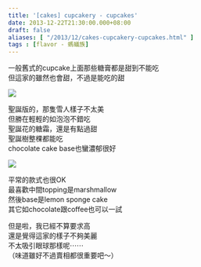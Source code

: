 ```yaml
---
title: '[cakes] cupcakery - cupcakes'
date: 2013-12-22T21:30:00.000+08:00
draft: false
aliases: [ "/2013/12/cakes-cupcakery-cupcakes.html" ]
tags : [flavor - 螞蟻族]
---
```


一般舊式的cupcake上面那些糖膏都是甜到不能吃  
但這家的雖然也會甜，不過是能吃的甜  

[![](https://2.bp.blogspot.com/-waTwhvfthos/XCiOzptThHI/AAAAAAAADQo/xzphMJvctPsVm5tKWdHXJG8bqVCcwEyhQCLcBGAs/s640/82.jpg)](https://2.bp.blogspot.com/-waTwhvfthos/XCiOzptThHI/AAAAAAAADQo/xzphMJvctPsVm5tKWdHXJG8bqVCcwEyhQCLcBGAs/s1600/82.jpg)

聖誕版的，那隻雪人樣子不太美  
但勝在輕輕的如泡泡不錯吃  
聖誕花的糖霜，還是有點過甜  
聖誕樹整棵都能吃  
chocolate cake base也蠻濃郁很好  

[![](https://1.bp.blogspot.com/-5w1RTqHwxQk/XCiPAoV1rvI/AAAAAAAADQw/mVYC0qDS-VoggMXwlL3FRbokKWvZ2Ig6ACLcBGAs/s640/83.jpg)](https://1.bp.blogspot.com/-5w1RTqHwxQk/XCiPAoV1rvI/AAAAAAAADQw/mVYC0qDS-VoggMXwlL3FRbokKWvZ2Ig6ACLcBGAs/s1600/83.jpg)

平常的款式也很OK  
最喜歡中間topping是marshmallow  
然後base是lemon sponge cake  
其它如chocolate跟coffee也可以一試  
  
  
但是啦，我已經不算要求高  
還是覺得這家的樣子不夠美麗  
不太吸引眼球那樣呢⋯⋯  
（味道雖好不過賣相都很重要吧～）